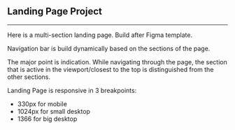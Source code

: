 ## **Landing Page Project**

---

Here is a multi-section landing page. Build after Figma template.

Navigation bar is build dynamically based on the sections of the page.

The major point is indication. While navigating through the page, the section that is active in the viewport/closest to the top is distinguished from the other sections.

Landing Page is responsive in 3 breakpoints:

- 330px for mobile
- 1024px for small desktop
- 1366 for big desktop
